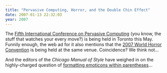 ```yaml
---
title: "Pervasive Computing, Horror, and the Double Chin Effect"
date: 2007-01-13 22:32:03
year: 2007
---
```

The <a href="http://upcoming.org/event/140524/">Fifth International Conference on Pervasive Computing</a> (you know, the stuff that watches your every move?) is being held in Toronto this May.  Funnily enough, the web ad for it also mentions that the <a href="http://upcoming.org/event/107519/">2007 World Horror Convention</a> is being held at the same venue.  Coincidence?  We think not...

And the editors of the <em>Chicago Manual of Style</em> have weighed in on the highly-charged question of <a href="http://nostarch.com/blog/?p=48">formatting emoticons within parentheses</a>...
